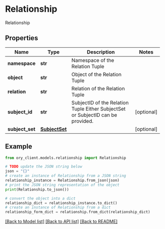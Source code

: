 # Relationship

Relationship

## Properties

Name | Type | Description | Notes
------------ | ------------- | ------------- | -------------
**namespace** | **str** | Namespace of the Relation Tuple | 
**object** | **str** | Object of the Relation Tuple | 
**relation** | **str** | Relation of the Relation Tuple | 
**subject_id** | **str** | SubjectID of the Relation Tuple  Either SubjectSet or SubjectID can be provided. | [optional] 
**subject_set** | [**SubjectSet**](SubjectSet.md) |  | [optional] 

## Example

```python
from ory_client.models.relationship import Relationship

# TODO update the JSON string below
json = "{}"
# create an instance of Relationship from a JSON string
relationship_instance = Relationship.from_json(json)
# print the JSON string representation of the object
print(Relationship.to_json())

# convert the object into a dict
relationship_dict = relationship_instance.to_dict()
# create an instance of Relationship from a dict
relationship_form_dict = relationship.from_dict(relationship_dict)
```
[[Back to Model list]](../README.md#documentation-for-models) [[Back to API list]](../README.md#documentation-for-api-endpoints) [[Back to README]](../README.md)


